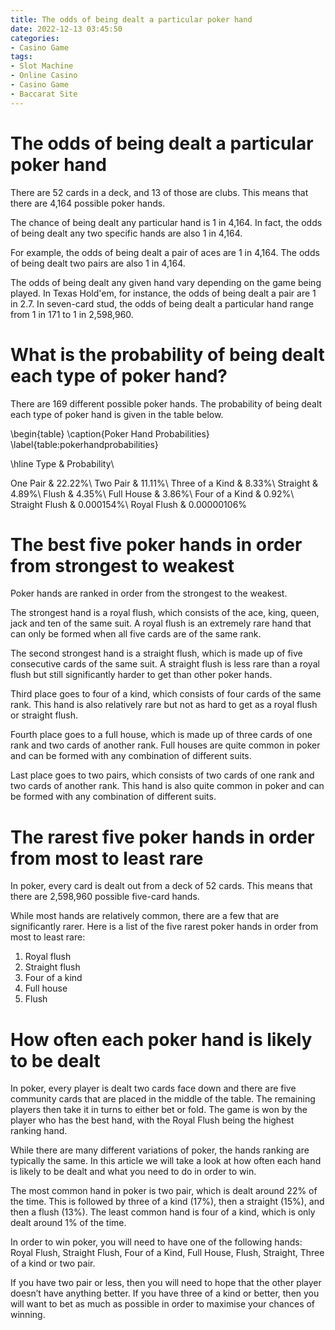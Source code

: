 ```yaml
---
title: The odds of being dealt a particular poker hand
date: 2022-12-13 03:45:50
categories:
- Casino Game
tags:
- Slot Machine
- Online Casino
- Casino Game
- Baccarat Site
---
```



#  The odds of being dealt a particular poker hand

There are 52 cards in a deck, and 13 of those are clubs. This means that there are 4,164 possible poker hands.

The chance of being dealt any particular hand is 1 in 4,164. In fact, the odds of being dealt any two specific hands are also 1 in 4,164.

For example, the odds of being dealt a pair of aces are 1 in 4,164. The odds of being dealt two pairs are also 1 in 4,164.

The odds of being dealt any given hand vary depending on the game being played. In Texas Hold'em, for instance, the odds of being dealt a pair are 1 in 2.7. In seven-card stud, the odds of being dealt a particular hand range from 1 in 171 to 1 in 2,598,960.

#  What is the probability of being dealt each type of poker hand?

There are 169 different possible poker hands. The probability of being dealt each type of poker hand is given in the table below.

\begin{table}
\caption{Poker Hand Probabilities}
\label{table:pokerhandprobabilities}

\hline
Type & Probability\\

One Pair & 22.22%\\
Two Pair & 11.11%\\
Three of a Kind & 8.33%\\
Straight & 4.89%\\
Flush & 4.35%\\
Full House & 3.86%\\
Four of a Kind & 0.92%\\
 Straight Flush & 0.000154%\\
Royal Flush & 0.00000106%

#  The best five poker hands in order from strongest to weakest

Poker hands are ranked in order from the strongest to the weakest.

The strongest hand is a royal flush, which consists of the ace, king, queen, jack and ten of the same suit. A royal flush is an extremely rare hand that can only be formed when all five cards are of the same rank.

The second strongest hand is a straight flush, which is made up of five consecutive cards of the same suit. A straight flush is less rare than a royal flush but still significantly harder to get than other poker hands.

Third place goes to four of a kind, which consists of four cards of the same rank. This hand is also relatively rare but not as hard to get as a royal flush or straight flush.

Fourth place goes to a full house, which is made up of three cards of one rank and two cards of another rank. Full houses are quite common in poker and can be formed with any combination of different suits.

Last place goes to two pairs, which consists of two cards of one rank and two cards of another rank. This hand is also quite common in poker and can be formed with any combination of different suits.

#  The rarest five poker hands in order from most to least rare

In poker, every card is dealt out from a deck of 52 cards. This means that there are 2,598,960 possible five-card hands.

While most hands are relatively common, there are a few that are significantly rarer. Here is a list of the five rarest poker hands in order from most to least rare:

1. Royal flush
2. Straight flush
3. Four of a kind
4. Full house
5. Flush

#  How often each poker hand is likely to be dealt

In poker, every player is dealt two cards face down and there are five community cards that are placed in the middle of the table. The remaining players then take it in turns to either bet or fold. The game is won by the player who has the best hand, with the Royal Flush being the highest ranking hand.

While there are many different variations of poker, the hands ranking are typically the same. In this article we will take a look at how often each hand is likely to be dealt and what you need to do in order to win.

The most common hand in poker is two pair, which is dealt around 22% of the time. This is followed by three of a kind (17%), then a straight (15%), and then a flush (13%). The least common hand is four of a kind, which is only dealt around 1% of the time.

In order to win poker, you will need to have one of the following hands: Royal Flush, Straight Flush, Four of a Kind, Full House, Flush, Straight, Three of a kind or two pair.

If you have two pair or less, then you will need to hope that the other player doesn’t have anything better. If you have three of a kind or better, then you will want to bet as much as possible in order to maximise your chances of winning.